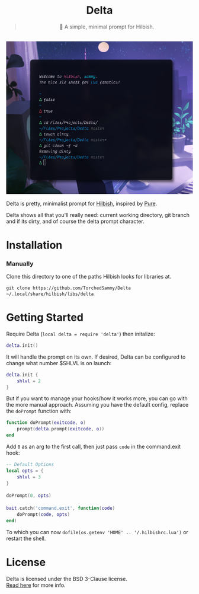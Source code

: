 <div align="center">
	<h1>Delta</h1>
	<blockquote>🧪 A simple, minimal prompt for Hilbish.</blockquote>
	<br>
	<img src="showcase.png">
</div>

Delta is pretty, minimalist prompt for [Hilbish](https://github.com/Mewyuna/Hilbish),
inspired by [Pure](https://github.com/sindresorhus/pure).

Delta shows all that you'll really need:
current working directory, git branch and if its dirty, and of course the delta
prompt character.

# Installation
### Manually
Clone this directory to one of the paths Hilbish looks for libraries at.
```
git clone https://github.com/TorchedSammy/Delta ~/.local/share/hilbish/libs/delta
```

# Getting Started
Require Delta (`local delta = require 'delta'`) then initalize:
```lua
delta.init()
```  
It will handle the prompt on its own.
If desired, Delta can be configured to change what number $SHLVL is on launch:  
```lua
delta.init {
	shlvl = 2
}
```

But if you want to manage your hooks/how it works more, you can go with the more
manual approach. Assuming you have the default config, replace the `doPrompt`
function with:  
```lua
function doPrompt(exitcode, o)
	prompt(delta.prompt(exitcode, o))
end
```  
Add `0` as an arg to the first call, then just pass `code` in the command.exit hook:
```lua
-- Default Options
local opts = {
	shlvl = 3
}

doPrompt(0, opts)

bait.catch('command.exit', function(code)
	doPrompt(code, opts)
end)
```  
To which you can now `dofile(os.getenv 'HOME' .. '/.hilbishrc.lua')` or restart
the shell.

# License
Delta is licensed under the BSD 3-Clause license.  
[Read here](LICENSE) for more info.
